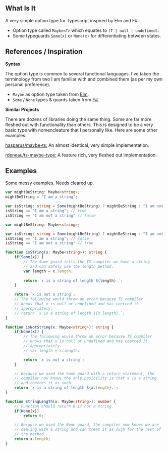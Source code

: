 ## What Is It

A very simple option type for Typescript inspired by Elm and F#.
- Option type called `Maybe<T>` which equates to `(T | null | undefined)`.
- Some typeguards `Some(x)` or `None(x)` for differentiating between states.

## References / Inspiration

**Syntax**

The option type is common to several functional languages. I've taken the
terminology from two I am familiar with and combined them (as per my own
personal preference).
- ```Maybe``` as option type taken from [Elm](https://package.elm-lang.org/packages/elm/core/latest/Maybe).
- ```Some``` / ```None``` types & guards taken from [F#](https://learn.microsoft.com/en-us/dotnet/fsharp/language-reference/options).

**Similar Projects**

There are dozens of libraries doing the same thing. Some are far more fleshed out with
functionality than others. This is designed to be a very basic type with nomencleature
that I personally like. Here are some other examples:

[hasparus/maybe-ts:](https://github.com/hasparus/maybe-ts) An almost identical, very simple implementation.

[rdeneau/ts-maybe-type:](https://github.com/rdeneau/ts-maybe-type) A feature rich, very fleshed out implementation.

## Examples

Some messy examples. Needs cleared up. 

``` typescript
var mightBeString: Maybe<string>;
mightBeString = "I am a string";

var isString: string = Some(mightBeString) ? mightBeString : "I am not a string";
isString == "I am a string"; // true
isString == "I am not a string" // false
```

```typescript
var mightBeString: Maybe<string>;

var isString: string = Some(mightBeString) ? mightBeString : "I am not a string";
isString == "I am a string"; // false
isString == "I am not a string" // true
```

```typescript
function isString(x: Maybe<string>): string {
    if(Some(x)) {
        // The Some guard tells the TS compiler we have a string 
        // and can safely use the length method.
        var length = x.length;
        
        return `x is a string of length ${length}.`;
    }

    return `x is not a string`;
    // The following would throw an error because TS compiler
    // knows that x is null or undefined and has coerced it 
    // appropriately.
    // return `x is a string of length ${x.length}.`;
}

function isNotString(x: Maybe<string>): string {
    if(None(x)) {
        // The following would throw an error because TS compiler
        // knows that x is null or undefined and has coerced it 
        // appropriately.
        // var length = x.length;

        return `x is not a string`;
    }

    // Because we used the Some guard with a return statement, the
    // compiler now knows the only posibility is that x is a string
    // and coerces it as such.
    return `x is a string of length ${x.length}.`;
}

function stringLength(x: Maybe<string>): number {
    // Function should return 0 if not a string.
    if(None(x))
        return 0;

    // Because we used the None guard, the compiler now knows we are
    // dealing with a string and can treat it as such for the rest of
    // the method.
    return x.length;
}

```